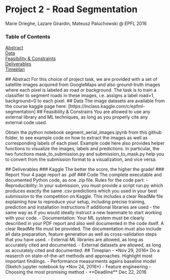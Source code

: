 # Project 2 - Road Segmentation

Marie Drieghe, Lazare Girardin, Mateusz Paluchowski @ EPFL 2016

### Table of Contents  
[Abstract](#Abstract)    
[Data](#Data)    
[Feasibility & Constraints](#Feasibility)     
[Deliverables](#Deliverables)      
[Timeplan](#Timeplan)     

<a name="Abstract"/>
## Abstract
For this choice of project task, we are provided with a set of satellite images acquired from GoogleMaps and also ground-truth images where each pixel is labeled as road or background.
The task is to train a classifier to segment roads in these images, i.e. assigns a label road=1, background=0 to each pixel.

<a name="Data"/>
## Data
The image datasets are available from the course kaggle page here:
[https://inclass.kaggle.com/c/epfml-segmentation]

<a name="Feasibility"/>
## Feasibility & Constrains
You are allowed to use any external library and ML techniques, as long as you properly cite any external code
used.

Obtain the python notebook segment_aerial_images.ipynb from this github folder, to see example code on how to extract the images as well as corresponding labels of each pixel.
Example code here also provides helper functions to visualize the images, labels and predictions. In particular, the two functions mask_to_submission.py and submission_to_mask.py help you to convert from the submission format to a visualization, and vice versa.

<a name="Deliverables"/>
## Deliverables
### Kaggle
  The better the score, the higher the grade!
### Report 
  Your 4 page report as .pdf
### Code
  The complete executable and documented Python code, as one .zip file.
Rules for the code part:
- Reproducibility: In your submission, you must provide a script run.py which produces exactly the same .csv predictions which you used in your best submission to the competition on Kaggle. This includes a clear ReadMe file explaining how to reproduce your setup, including precise training, prediction and installation instructions if additional libraries are used - the same way as if you would ideally instruct a new teammate to start working with your code.
- Documentation: Your ML system must be clearly described in your PDF report and also well documented in the code itself. A clear ReadMe file must be provided. The documentation must also include all data preparation, feature generation as well as cross-validation steps that you have used.
- External ML libraries are allowed, as long as accurately cited and documented.
- External datasets are allowed, as long as accurately cited and documented.

<a name="Timeplan"/>
## Timeplan
- *Nov 29, 2016* Do a reaserch on state-of-the-art methods and approaches. Highlight most important findiings.
- Performance measurments agains baseline model (Sketch jupyter notebook by *Nov 24, 2016*)
- Feature engineering
- Choosing the most promising method 
- **Deadline** Dec 22, 2016
